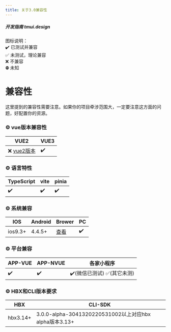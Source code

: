 ```yaml
---
title: 关于3.0兼容性
---
```


<dirtoc></dirtoc>

##### 开发指南 tmui.design

图标说明：<br>
:heavy_check_mark: 已测试并兼容 <br>
:white_check_mark: 未测试，理论兼容  <br>
:x: 不兼容 <br>
:no_entry: 未知 <br>

# 兼容性
这里提到的兼容性需要注意。如果你的项目牵涉范围大，一定要注意这方面的问题，好配置你的资源。

### :gear: vue版本兼容性
| VUE2 | VUE3 |
| --- | --- |
| :x: [vue2版本](https://jx2d.cn) | :heavy_check_mark: |

### :gear: 语言特性
| TypeScript | vite | pinia |
| --- | --- | --- |
| :heavy_check_mark: | :heavy_check_mark: | :heavy_check_mark: |

### :gear: 系统兼容
| IOS | Android | Brower | PC |
| --- | --- | --- | --- |
| ios9.3+ | 4.4.5+ | [查看](https://developer.mozilla.org/zh-CN/docs/Web/JavaScript/Reference/Global_Objects/Proxy#%E6%B5%8F%E8%A7%88%E5%99%A8%E5%85%BC%E5%AE%B9%E6%80%A7) | :heavy_check_mark: |

### :gear: 平台兼容

| APP-VUE | APP-NVUE | 各家小程序 |
| --- | --- | --- |
| :heavy_check_mark: | :heavy_check_mark: | :heavy_check_mark:(微信已测试) :white_check_mark:(其它未测) |

### :gear: HBX和CLI版本要求

| HBX | CLI-SDK |
| --- | --- |
| hbx3.14+ | 3.0.0-alpha-3041320220531002以上对应hbx alpha版本3.13+ |